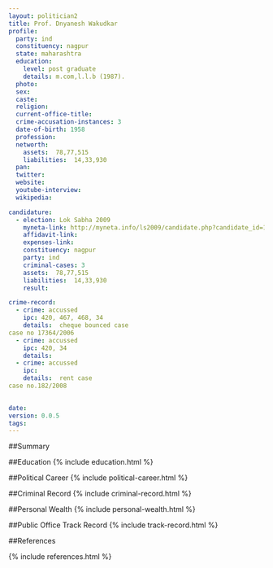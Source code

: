 ```yaml
---
layout: politician2
title: Prof. Dnyanesh Wakudkar
profile: 
  party: ind
  constituency: nagpur
  state: maharashtra
  education: 
    level: post graduate
    details: m.com,l.l.b (1987).
  photo: 
  sex: 
  caste: 
  religion: 
  current-office-title: 
  crime-accusation-instances: 3
  date-of-birth: 1958
  profession: 
  networth: 
    assets:  78,77,515
    liabilities:  14,33,930
  pan: 
  twitter: 
  website: 
  youtube-interview: 
  wikipedia: 

candidature: 
  - election: Lok Sabha 2009
    myneta-link: http://myneta.info/ls2009/candidate.php?candidate_id=1445
    affidavit-link: 
    expenses-link: 
    constituency: nagpur 
    party: ind
    criminal-cases: 3
    assets:  78,77,515
    liabilities:  14,33,930
    result:  

crime-record: 
  - crime: accussed
    ipc: 420, 467, 468, 34
    details:  cheque bounced case
case no 17364/2006  
  - crime: accussed
    ipc: 420, 34
    details:    
  - crime: accussed
    ipc: 
    details:  rent case
case no.182/2008
  

date: 
version: 0.0.5
tags: 
---
```

##Summary


##Education
{% include education.html %}


##Political Career
{% include political-career.html %}


##Criminal Record
{% include criminal-record.html %}


##Personal Wealth
{% include personal-wealth.html %}


##Public Office Track Record
{% include track-record.html %}


##References


{% include references.html %}